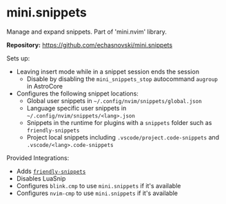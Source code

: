 # mini.snippets

Manage and expand snippets. Part of 'mini.nvim' library.

**Repository:** <https://github.com/echasnovski/mini.snippets>

Sets up:

- Leaving insert mode while in a snippet session ends the session
  - Disable by disabling the `mini_snippets_stop` autocommand `augroup` in AstroCore
- Configures the following snippet locations:
  - Global user snippets in `~/.config/nvim/snippets/global.json`
  - Language specific user snippets in `~/.config/nvim/snippets/<lang>.json`
  - Snippets in the runtime for plugins with a `snippets` folder such as `friendly-snippets`
  - Project local snippets including `.vscode/project.code-snippets` and `.vscode/<lang>.code-snippets`

Provided Integrations:

- Adds [`friendly-snippets`](https://github.com/rafamadriz/friendly-snippets)
- Disables LuaSnip
- Configures `blink.cmp` to use `mini.snippets` if it's available
- Configures `nvim-cmp` to use `mini.snippets` if it's available

<!-- vim: set ft=markdown: -->